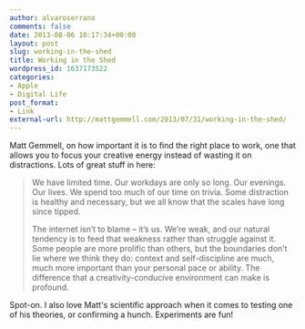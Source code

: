 ```yaml
---
author: alvaroserrano
comments: false
date: 2013-08-06 10:17:34+00:00
layout: post
slug: working-in-the-shed
title: Working in the Shed
wordpress_id: 1637173522
categories:
- Apple
- Digital Life
post_format:
- Link
external-url: http://mattgemmell.com/2013/07/31/working-in-the-shed/
---
```


Matt Gemmell, on how important it is to find the right place to work, one that allows you to focus your creative energy instead of wasting it on distractions. Lots of great stuff in here:



<blockquote>We have limited time. Our workdays are only so long. Our evenings. Our lives. We spend too much of our time on trivia. Some distraction is healthy and necessary, but we all know that the scales have long since tipped.

The internet isn’t to blame – it’s us. We’re weak, and our natural tendency is to feed that weakness rather than struggle against it. Some people are more prolific than others, but the boundaries don’t lie where we think they do: context and self-discipline are much, much more important than your personal pace or ability. The difference that a creativity-conducive environment can make is profound.</blockquote>



Spot-on. I also love Matt's scientific approach when it comes to testing one of his theories, or confirming a hunch. Experiments are fun!
